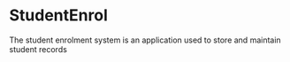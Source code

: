 # StudentEnrol
The student enrolment system is an application used to store and maintain student records 
